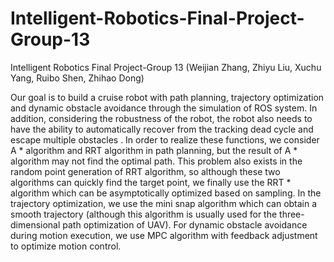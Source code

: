 # Intelligent-Robotics-Final-Project-Group-13
Intelligent Robotics Final Project-Group 13 (Weijian Zhang, Zhiyu Liu, Xuchu Yang, Ruibo Shen, Zhihao Dong)

Our goal is to build a cruise robot with path planning, trajectory optimization and dynamic obstacle avoidance through the simulation of ROS system. In addition, considering the
robustness of the robot, the robot also needs to have the ability to automatically recover from the tracking dead cycle and escape multiple obstacles . In order to realize these functions, we
consider A * algorithm and RRT algorithm in path planning, but the result of A * algorithm may not find the optimal path. This problem also exists in the random point generation of
RRT algorithm, so although these two algorithms can quickly find the target point, we finally use the RRT * algorithm which can be asymptotically optimized based on sampling. In the
trajectory optimization, we use the mini snap algorithm which can obtain a smooth trajectory (although this algorithm is usually used for the three-dimensional path optimization of UAV). For dynamic obstacle avoidance during motion execution, we use MPC algorithm with
feedback adjustment to optimize motion control.
